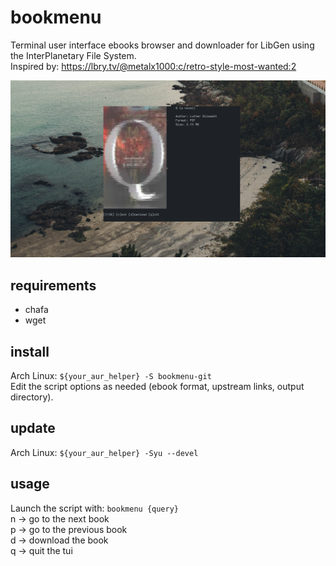 # bookmenu
Terminal user interface ebooks browser and downloader for LibGen using the InterPlanetary File System.  
Inspired by: https://lbry.tv/@metalx1000:c/retro-style-most-wanted:2

![preview](preview.png)

## requirements
- chafa
- wget

## install
Arch Linux: ```${your_aur_helper} -S bookmenu-git```  
Edit the script options as needed (ebook format, upstream links, output directory).

## update
Arch Linux: ```${your_aur_helper} -Syu --devel```  

## usage
Launch the script with: ```bookmenu {query}```   
n -> go to the next book  
p -> go to the previous book  
d -> download the book  
q -> quit the tui  
